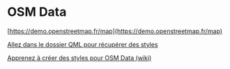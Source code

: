 # OSM Data
[https://demo.openstreetmap.fr/map](https://demo.openstreetmap.fr/map)

[Allez dans le dossier QML pour récupérer des styles](https://github.com/datagistips/osm-data/tree/main/osm-data/qml)

[Apprenez à créer des styles pour OSM Data (wiki)](https://github.com/datagistips/osm-data/wiki)